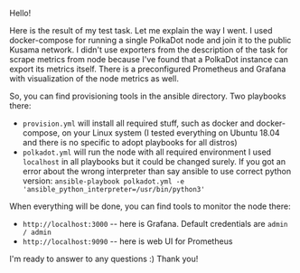 Hello!

Here is the result of my test task. Let me explain the way I went.
I used docker-compose for running a single PolkaDot node and join it to the public Kusama network.
I didn't use exporters from the description of the task for scrape metrics from node because I've found that a PolkaDot instance can export its metrics itself.
There is a preconfigured Prometheus and Grafana with visualization of the node metrics as well. 

So, you can find provisioning tools in the ansible directory. Two playbooks there:
 * `provision.yml` will install all required stuff, such as docker and docker-compose, on your Linux system (I tested everything on Ubuntu 18.04 and there is no specific to adopt playbooks for all distros)
 * `polkadot.yml` will run the node with all required environment
I used `localhost` in all playbooks but it could be changed surely. If you got an error about the wrong interpreter than say ansible to use correct python version: `ansible-playbook polkadot.yml -e 'ansible_python_interpreter=/usr/bin/python3'`

When everything will be done, you can find tools to monitor the node there:
* `http://localhost:3000` -- here is Grafana. Default credentials are `admin / admin`
* `http://localhost:9090` -- here is web UI for Prometheus

I'm ready to answer to any questions :) Thank you!